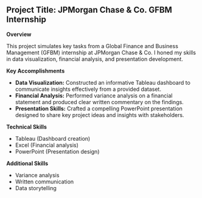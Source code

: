 ## Project Title: JPMorgan Chase & Co. GFBM Internship

**Overview**

This project simulates key tasks from a Global Finance and Business Management (GFBM) internship at JPMorgan Chase & Co. I honed my skills in data visualization, financial analysis, and presentation development.

**Key Accomplishments**

* **Data Visualization:** Constructed an informative Tableau dashboard to communicate insights effectively from a provided dataset.
* **Financial Analysis:** Performed variance analysis on a financial statement and produced clear written commentary on the findings.
* **Presentation Skills:** Crafted a compelling PowerPoint presentation designed to share key project ideas and insights with stakeholders.

**Technical Skills**

* Tableau (Dashboard creation)
* Excel (Financial analysis)
* PowerPoint (Presentation design)

**Additional Skills**

* Variance analysis
* Written communication
* Data storytelling
